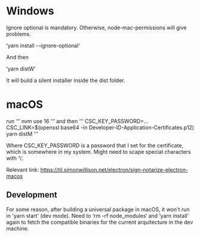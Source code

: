 # Windows
Ignore optional is mandatory. Otherwise, node-mac-permissions will give problems.

‘yarn install --ignore-optional‘

And then

‘yarn distW‘ 

It will build a silent installer inside the dist folder.

# macOS
run
‘‘‘
nvm use 16
‘‘‘
and then
‘‘‘
CSC_KEY_PASSWORD=...
CSC_LINK=$(openssl base64 -in Developer-ID-Application-Certificates.p12)
yarn distM
‘‘‘

Where CSC_KEY_PASSWORD is a password that I set for the certificate, which is somewhere in my system.
Might need to scape special characters with ‘\‘.

Relevant link: https://til.simonwillison.net/electron/sign-notarize-electron-macos

## Development

For some reason, after building a universal package in macOS, it won't run in 'yarn start' (dev mode). Need to ‘rm -rf node_modules‘ and ‘yarn install‘ again to fetch the compatible binaries
for the current arquitecture in the dev machine.

